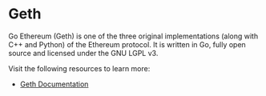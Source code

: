 # Geth

Go Ethereum (Geth) is one of the three original implementations (along with C++ and Python) of the Ethereum protocol. It is written in Go, fully open source and licensed under the GNU LGPL v3.

Visit the following resources to learn more:

- [Geth Documentation](https://geth.ethereum.org/docs/)
